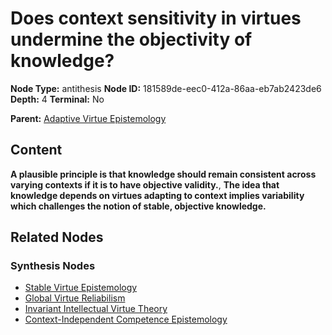 # Does context sensitivity in virtues undermine the objectivity of knowledge?

**Node Type:** antithesis
**Node ID:** 181589de-eec0-412a-86aa-eb7ab2423de6
**Depth:** 4
**Terminal:** No

**Parent:** [Adaptive Virtue Epistemology](adaptive-virtue-epistemology-synthesis-bd25f0cb-441a-4638-9f12-84d233d9e12e.md)

## Content

**A plausible principle is that knowledge should remain consistent across varying contexts if it is to have objective validity.**, **The idea that knowledge depends on virtues adapting to context implies variability which challenges the notion of stable, objective knowledge.**

## Related Nodes

### Synthesis Nodes

- [Stable Virtue Epistemology](stable-virtue-epistemology-synthesis-fdaf47d8-989c-44d2-a834-ab09e65c947e.md)
- [Global Virtue Reliabilism](global-virtue-reliabilism-synthesis-c7d6e8f1-286c-4cea-852b-c3af835f6e50.md)
- [Invariant Intellectual Virtue Theory](invariant-intellectual-virtue-theory-synthesis-25e30629-36e1-4a4f-8d08-52f04604d25b.md)
- [Context-Independent Competence Epistemology](context-independent-competence-epistemology-synthesis-7d021990-7748-4c38-bbcd-88683c4cb513.md)
